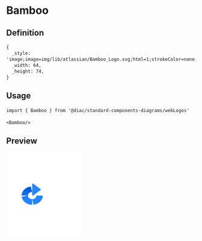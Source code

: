 # Bamboo

## Definition

```
{
  _style: 'image;image=img/lib/atlassian/Bamboo_Logo.svg;html=1;strokeColor=none;',
  _width: 64,
  _height: 74,
}
```

## Usage

```
import { Bamboo } from '@diac/standard-components-diagrams/webLogos'

<Bamboo/>
```

## Preview

<img src="./bamboo.png" width="200"/>
